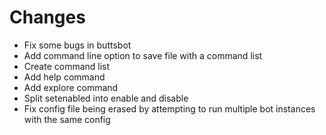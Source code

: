 # Changes
- Fix some bugs in buttsbot
- Add command line option to save file with a command list
- Create command list
- Add help command
- Add explore command
- Split setenabled into enable and disable
- Fix config file being erased by attempting to run multiple bot instances with the same config
